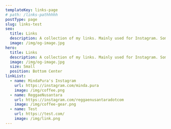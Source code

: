 ```yaml
---
templateKey: links-page
# path: /links-pathhhhh
postType: page
slug: links-test
seo:
  title: Links
  description: A collection of my links. Mainly used for Instagram. Something like Linktree. But faster.
  image: /img/og-image.jpg
hero:
  title: Links
  description: A collection of my links. Mainly used for Instagram. Something like Linktree. But faster.
  image: /img/og-image.jpg
  size: Small
  position: Bottom Center
linkList:
  - name: MindaPura's Instagram
    url: https://instagram.com/minda.pura
    image: /img/coffee.png
  - name: ReggaeNusantara
    url: https://instagram.com/reggaenusantaradotcom
    image: /img/coffee-gear.png
  - name: Test
    url: https://test.com/
    image: /img/link.png
---
```

